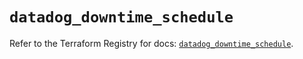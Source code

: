 # `datadog_downtime_schedule`

Refer to the Terraform Registry for docs: [`datadog_downtime_schedule`](https://registry.terraform.io/providers/datadog/datadog/3.41.0/docs/resources/downtime_schedule).
